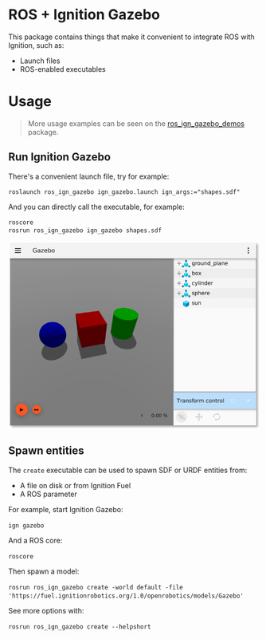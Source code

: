 # ROS + Ignition Gazebo

This package contains things that make it convenient to integrate ROS with
Ignition, such as:

* Launch files
* ROS-enabled executables

# Usage

> More usage examples can be seen on the
[ros_ign_gazebo_demos](https://github.com/osrf/ros_ign/tree/melodic/ros_ign_gazebo_demos)
package.

## Run Ignition Gazebo

There's a convenient launch file, try for example:

    roslaunch ros_ign_gazebo ign_gazebo.launch ign_args:="shapes.sdf"

And you can directly call the executable, for example:

    roscore
    rosrun ros_ign_gazebo ign_gazebo shapes.sdf

![](images/shapes_demo.png)

## Spawn entities

The `create` executable can be used to spawn SDF or URDF entities from:

* A file on disk or from Ignition Fuel
* A ROS parameter

For example, start Ignition Gazebo:

`ign gazebo`


And a ROS core:

`roscore`

Then spawn a model:

`rosrun ros_ign_gazebo create -world default -file 'https://fuel.ignitionrobotics.org/1.0/openrobotics/models/Gazebo'`

See more options with:

`rosrun ros_ign_gazebo create --helpshort`
